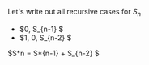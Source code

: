 Let's write out all recursive cases for $S_n$
<ul>
<li> $0, S_{n-1} $
	<li> $1, 0, S_{n-2} $
</ul>
$S*n = S*{n-1} + S_{n-2} $
